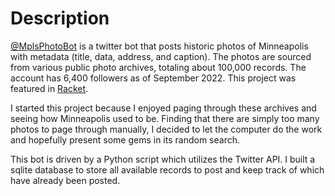 # Description    
[@MplsPhotoBot](https://twitter.com/MplsPhotoBot) is a twitter bot that posts historic photos of Minneapolis with metadata (title, data, address, and caption). The photos are sourced from various public photo archives, totaling about 100,000 records. The account has 6,400 followers as of September 2022. This project was featured in [Racket](https://racketmn.com/you-gotta-follow-mplsphotobot/). 

I started this project because I enjoyed paging through these archives and seeing how Minneapolis used to be. Finding that there are simply too many photos to page through manually, I decided to let the computer do the work and hopefully present some gems in its random search.

This bot is driven by a Python script which utilizes the Twitter API. I built a sqlite database to store all available records to post and keep track of which have already been posted.

